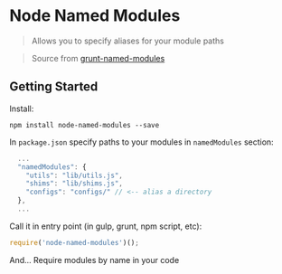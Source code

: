 # Node Named Modules

> Allows you to specify aliases for your module paths

> Source from [grunt-named-modules](https://github.com/jrf0110/grunt-named-modules)

## Getting Started

Install:
```shell
npm install node-named-modules --save
```

In ```package.json``` specify paths to your modules in ```namedModules``` section:
```javascript
  ...
  "namedModules": {
    "utils": "lib/utils.js",
    "shims": "lib/shims.js",
    "configs": "configs/" // <-- alias a directory
  },
  ...
```

Call it in entry point (in gulp, grunt, npm script, etc):
```js
require('node-named-modules')();
```

And... Require modules by name in your code
